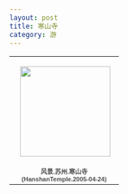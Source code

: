 ```yaml
---
layout: post
title: 寒山寺
category: 游
---
```

<table style="width:194px;"><tr><td align="center" style="height:194px;background:url(https://picasaweb.google.com/s/c/transparent_album_background.gif) no-repeat left"><a href="https://picasaweb.google.com/100176428078475760122/HanshanTemple20050424?authuser=0&feat=embedwebsite"><img src="https://lh6.googleusercontent.com/-0xvKWBlZGEU/TV_8yxa4hcE/AAAAAAAABOc/WmNHmUeSFPM/s160-c/HanshanTemple20050424.jpg" width="160" height="160" style="margin:1px 0 0 4px;"></a></td></tr><tr><td style="text-align:center;font-family:arial,sans-serif;font-size:11px"><a href="https://picasaweb.google.com/100176428078475760122/HanshanTemple20050424?authuser=0&feat=embedwebsite" style="color:#4D4D4D;font-weight:bold;text-decoration:none;">风景.苏州.寒山寺(HanshanTemple.2005-04-24)</a></td></tr></table>
